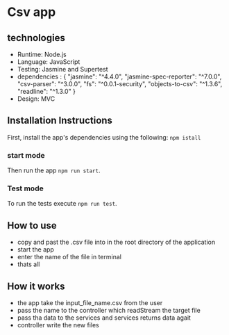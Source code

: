 # Csv app

## technologies

- Runtime: Node.js
- Language: JavaScript
- Testing: Jasmine and Supertest
- dependencies : {
  "jasmine": "^4.4.0",
  "jasmine-spec-reporter": "^7.0.0",
  "csv-parser": "^3.0.0",
  "fs": "^0.0.1-security",
  "objects-to-csv": "^1.3.6",
  "readline": "^1.3.0"
  }
- Design: MVC

## Installation Instructions

First, install the app's dependencies using the following:
`npm istall`

### start mode

Then run the app
`npm run start`.

### Test mode

To run the tests execute
`npm run test`.

## How to use

- copy and past the .csv file into in the root directory of the application
- start the app
- enter the name of the file in terminal
- thats all

## How it works

- the app take the input_file_name.csv from the user
- pass the name to the controller which readStream the target file
- pass tha data to the services and services returns data agait
- controller write the new files
